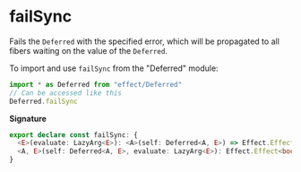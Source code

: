 # failSync

Fails the `Deferred` with the specified error, which will be propagated to
all fibers waiting on the value of the `Deferred`.

To import and use `failSync` from the "Deferred" module:

```ts
import * as Deferred from "effect/Deferred"
// Can be accessed like this
Deferred.failSync
```

**Signature**

```ts
export declare const failSync: {
  <E>(evaluate: LazyArg<E>): <A>(self: Deferred<A, E>) => Effect.Effect<boolean>
  <A, E>(self: Deferred<A, E>, evaluate: LazyArg<E>): Effect.Effect<boolean>
}
```
